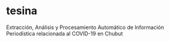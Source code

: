 # tesina
Extracción, Análisis y Procesamiento Automático de Información Periodística relacionada al COVID-19 en Chubut
